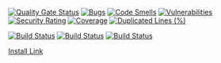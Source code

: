 [![Quality Gate Status](https://sonarcloud.io/api/project_badges/measure?project=eso-status_discord-bot&metric=alert_status)](https://sonarcloud.io/summary/new_code?id=eso-status_discord-bot)
[![Bugs](https://sonarcloud.io/api/project_badges/measure?project=eso-status_discord-bot&metric=bugs)](https://sonarcloud.io/summary/new_code?id=eso-status_discord-bot)
[![Code Smells](https://sonarcloud.io/api/project_badges/measure?project=eso-status_discord-bot&metric=code_smells)](https://sonarcloud.io/summary/new_code?id=eso-status_discord-bot)
[![Vulnerabilities](https://sonarcloud.io/api/project_badges/measure?project=eso-status_discord-bot&metric=vulnerabilities)](https://sonarcloud.io/summary/new_code?id=eso-status_discord-bot)
[![Security Rating](https://sonarcloud.io/api/project_badges/measure?project=eso-status_discord-bot&metric=security_rating)](https://sonarcloud.io/summary/new_code?id=eso-status_discord-bot)
[![Coverage](https://sonarcloud.io/api/project_badges/measure?project=eso-status_discord-bot&metric=coverage)](https://sonarcloud.io/summary/new_code?id=eso-status_discord-bot)
[![Duplicated Lines (%)](https://sonarcloud.io/api/project_badges/measure?project=eso-status_discord-bot&metric=duplicated_lines_density)](https://sonarcloud.io/summary/new_code?id=eso-status_discord-bot)

[![Build Status](https://github.com/eso-status/discord-bot/workflows/CI/badge.svg)](https://github.com/eso-status/discord-bot/actions/workflows/CI.yaml)
[![Build Status](https://github.com/eso-status/discord-bot/workflows/CD/badge.svg)](https://github.com/eso-status/discord-bot/actions/workflows/CD.yaml)
[![Build Status](https://github.com/eso-status/discord-bot/workflows/RELEASE/badge.svg)](https://github.com/eso-status/discord-bot/actions/workflows/RELEASE.yaml)

[Install Link](https://discord.com/oauth2/authorize?client_id=864916581440290819&scope=bot%20applications.commands)
